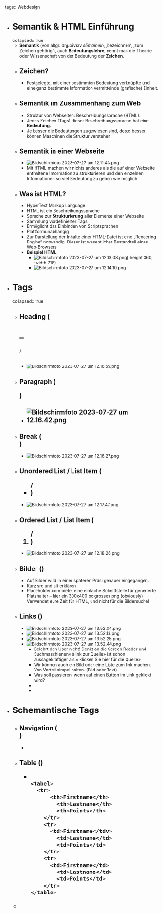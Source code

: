 tags:: Webdesign

- # Semantik & HTML Einführung
  collapsed:: true
	- **Semantik** (von altgr. σημαίνειν *sēmaínein*, ‚bezeichnen‘, ‚zum Zeichen gehörig‘),
	  auch **Bedeutungslehre**, nennt man die Theorie oder Wissenschaft von der Bedeutung der **Zeichen**.
	- ## Zeichen?
		- Festgelegte, mit einer bestimmten Bedeutung verknüpfte und eine ganz bestimmte Information
		  vermittelnde (grafische) Einheit.
	- ## Semantik im Zusammenhang zum Web
		- Struktur von Webseiten: Beschreibungssprache (HTML).
		- Jedes Zeichen (Tags) dieser Beschreibungssprache hat eine **Bedeutung.**
		- Je besser die Bedeutungen zugewiesen sind, desto besser können Maschinen die
		  Struktur verstehen
	- ## Semantik in einer Webseite
		- ![Bildschirmfoto 2023-07-27 um 12.11.43.png](../assets/Bildschirmfoto_2023-07-27_um_12.11.43_1690434705097_0.png)
		- Mit HTML machen wir nichts anderes als die auf einer Webseite enthaltene Information zu
		  strukturieren und den einzelnen Informationen so viel Bedeutung zu geben wie möglich.
	- ## Was ist HTML?
		- HyperText Markup Language
		- HTML ist ein Beschreibungssprache
		- Sprache zur **Strukturierung** aller Elemente einer Webseite
		- Sammlung vordefinierter Tags
		- Ermöglicht das Einbinden von Scriptsprachen
		- Plattformunabhängig
		- Zur Darstellung der Inhalte einer HTML-Datei ist eine „Rendering Engine“
		  notwendig. Dieser ist wesentlicher Bestandteil eines Web-Browsers
		- **Beispiel HTML**
			- ![Bildschirmfoto 2023-07-27 um 12.13.08.png](../assets/Bildschirmfoto_2023-07-27_um_12.13.08_1690434790865_0.png){:height 360, :width 718}
			- ![Bildschirmfoto 2023-07-27 um 12.14.10.png](../assets/Bildschirmfoto_2023-07-27_um_12.14.10_1690434853259_0.png)
- # Tags
  collapsed:: true
	- ## Heading (<h1> – <h6>)
		- ![Bildschirmfoto 2023-07-27 um 12.16.55.png](../assets/Bildschirmfoto_2023-07-27_um_12.16.55_1690435017639_0.png)
	- ## Paragraph (<p>)
		- ![Bildschirmfoto 2023-07-27 um 12.16.42.png](../assets/Bildschirmfoto_2023-07-27_um_12.16.42_1690435004673_0.png)
			-
	- ## Break (<br>)
		- ![Bildschirmfoto 2023-07-27 um 12.16.27.png](../assets/Bildschirmfoto_2023-07-27_um_12.16.27_1690434988665_0.png)
	- ## Unordered List / List Item (<ul> / <li>)
		- ![Bildschirmfoto 2023-07-27 um 12.17.47.png](../assets/Bildschirmfoto_2023-07-27_um_12.17.47_1690435069252_0.png)
	- ## Ordered List / List Item (<ol>/ <li>)
		- ![Bildschirmfoto 2023-07-27 um 12.18.26.png](../assets/Bildschirmfoto_2023-07-27_um_12.18.26_1690435108264_0.png)
	- ## Bilder (<img>)
		- Auf Bilder wird in einer späteren Präsi genauer eingegangen.
		- Kurz src und alt erklären
		- Placeholder.com bietet eine einfache Schnittstelle für generierte Platzhalter – hier ein 300x400 px grosses png (obviously) Verwendet eure Zeit für HTML, und nicht für die Bildersuche!
	- ## Links (<a>)
		- ![Bildschirmfoto 2023-07-27 um 13.52.04.png](../assets/Bildschirmfoto_2023-07-27_um_13.52.04_1690440725578_0.png)
		- ![Bildschirmfoto 2023-07-27 um 13.52.13.png](../assets/Bildschirmfoto_2023-07-27_um_13.52.13_1690440735437_0.png)
		- ![Bildschirmfoto 2023-07-27 um 13.52.25.png](../assets/Bildschirmfoto_2023-07-27_um_13.52.25_1690440751589_0.png)
		- ![Bildschirmfoto 2023-07-27 um 13.52.44.png](../assets/Bildschirmfoto_2023-07-27_um_13.52.44_1690440766196_0.png)
			- Belehrt den User nicht! Denkt an die Screen Reader und Suchmaschienen« àlink
			  zur Quelle» ist schon aussagekräftiger als «<a> klicken Sie hier </a> für die Quelle»
			- Wir können auch ein Bild oder eine Liste zum link machen. Von Vorteil simpel halten. (Bild oder Text)
			- Was soll passieren, wenn auf einen Button im Link geklickt wird?
			-
			-
- # Schemantische Tags
	- ## Navigation (<nav>)
		-
	- ## Table (<table>)
		- ```css
		  
		  <tabel>
		  	<tr>
		      	<th>Firstname</th>
		          <th>Lastname</th>
		          <th>Points</th>
		      </tr>
		      <tr>
		      	<td>Firstname</tdv>
		          <td>Lastname</td>
		          <td>Points</td>
		      </tr>
		      <tr>
		      	<td>Firstname</td>
		          <td>Lastname</td>
		          <td>Points</td>
		      </tr>
		  </table>
		  ```
	-